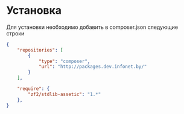 Установка
=========

Для установки необходимо добавить в composer.json следующие строки

```json
{
    "repositories": [
        {
            "type": "composer",
            "url": "http://packages.dev.infonet.by/"
        }
    ],

    "require": {
        "zf2/stdlib-assetic": "1.*"
    },
}

```